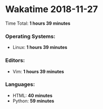 # Wakatime 2018-11-27

Time Total: **1 hours 39 minutes**

### Operating Systems:
- Linux: **1 hours 39 minutes** 

### Editors:
- Vim: **1 hours 39 minutes** 

### Languages:
- HTML: **40 minutes** 
- Python: **59 minutes** 

